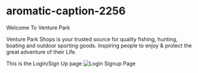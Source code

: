 # aromatic-caption-2256

Welcome To Venture Park

Venture Park Shops is your trusted source for quality fishing, hunting, boating and outdoor sporting goods. Inspiring people to enjoy & protect the great adventure of their Life.

This is the Login/Sign Up page
![Login Signup Page](https://user-images.githubusercontent.com/75576920/229417607-c2351f85-7ad0-404d-9438-ceda8c153838.PNG)
